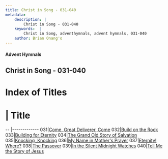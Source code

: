 ```yaml
---
title: Christ in Song - 031-040
metadata:
    description: |
        Christ in Song - 031-040
    keywords:  |
        Christ in Song, adventhymnals, advent hymnals, 031-040
    author: Brian Onang'o
---
```


#### Advent Hymnals
## Christ in Song - 031-040

# Index of Titles
# | Title                        
-- |-------------
031|[Come, Great Deliverer, Come](/christ-in-song/CIS/001-100/031-040/Come,-Great-Deliverer,-Come)
032|[Build on the Rock](/christ-in-song/CIS/001-100/031-040/Build-on-the-Rock)
033|[Building for Eternity](/christ-in-song/CIS/001-100/031-040/Building-for-Eternity)
034|[The Grand Old Story of Salvation](/christ-in-song/CIS/001-100/031-040/The-Grand-Old-Story-of-Salvation)
035|[Knocking, Knocking](/christ-in-song/CIS/001-100/031-040/Knocking,-Knocking)
036|[My Name in Mother's Prayer](/christ-in-song/CIS/001-100/031-040/My-Name-in-Mother's-Prayer)
037|[Eternity!  Where?](/christ-in-song/CIS/001-100/031-040/Eternity!-Where)
038|[The Passover](/christ-in-song/CIS/001-100/031-040/The-Passover)
039|[In the Silent Midnight Watches](/christ-in-song/CIS/001-100/031-040/In-the-Silent-Midnight-Watches)
040|[Tell Me the Story of Jesus](/christ-in-song/CIS/001-100/031-040/Tell-Me-the-Story-of-Jesus)